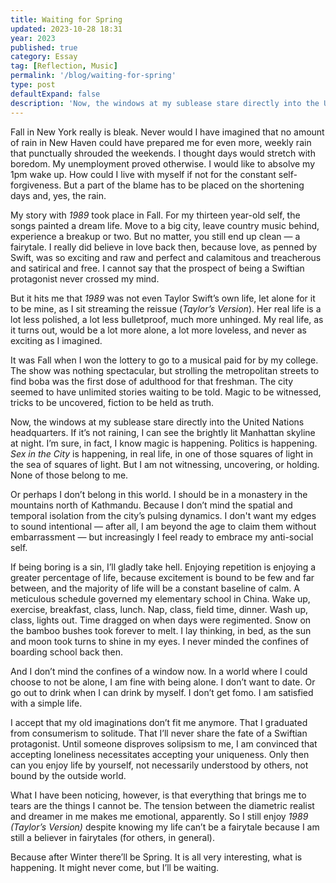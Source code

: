 ```yaml
---
title: Waiting for Spring
updated: 2023-10-28 18:31
year: 2023
published: true
category: Essay
tag: [Reflection, Music]
permalink: '/blog/waiting-for-spring'
type: post
defaultExpand: false
description: 'Now, the windows at my sublease stare directly into the United Nations headquarters. If it’s not raining, I can see the brightly lit Manhattan skyline at night. I’m sure, in fact, I know magic is happening. Politics is happening. Sex in the City is happening, in real life, in one of those squares of light in the sea of squares of light. But I am not witnessing, uncovering, or holding. None of those belong to me.'
---
```


Fall in New York really is bleak. Never would I have imagined that no amount of rain in New Haven could have prepared me for even more, weekly rain that punctually shrouded the weekends. I thought days would stretch with boredom. My unemployment proved otherwise. I would like to absolve my 1pm wake up. How could I live with myself if not for the constant self-forgiveness. But a part of the blame has to be placed on the shortening days and, yes, the rain.

My story with _1989_ took place in Fall. For my thirteen year-old self, the songs painted a dream life. Move to a big city, leave country music behind, experience a breakup or two. But no matter, you still end up clean — a fairytale. I really did believe in love back then, because love, as penned by Swift, was so exciting and raw and perfect and calamitous and treacherous and satirical and free. I cannot say that the prospect of being a Swiftian protagonist never crossed my mind.

But it hits me that _1989_ was not even Taylor Swift’s own life, let alone for it to be mine, as I sit streaming the reissue (_Taylor’s Version_). Her real life is a lot less polished, a lot less bulletproof, much more unhinged. My real life, as it turns out, would be a lot more alone, a lot more loveless, and never as exciting as I imagined.

It was Fall when I won the lottery to go to a musical paid for by my college. The show was nothing spectacular, but strolling the metropolitan streets to find boba was the first dose of adulthood for that freshman. The city seemed to have unlimited stories waiting to be told. Magic to be witnessed, tricks to be uncovered, fiction to be held as truth.

Now, the windows at my sublease stare directly into the United Nations headquarters. If it’s not raining, I can see the brightly lit Manhattan skyline at night. I’m sure, in fact, I know magic is happening. Politics is happening. _Sex in the City_ is happening, in real life, in one of those squares of light in the sea of squares of light. But I am not witnessing, uncovering, or holding. None of those belong to me.

Or perhaps I don’t belong in this world. I should be in a monastery in the mountains north of Kathmandu. Because I don’t mind the spatial and temporal isolation from the city’s pulsing dynamics. I don't want my edges to sound intentional — after all, I am beyond the age to claim them without embarrassment — but increasingly I feel ready to embrace my anti-social self.

If being boring is a sin, I’ll gladly take hell. Enjoying repetition is enjoying a greater percentage of life, because excitement is bound to be few and far between, and the majority of life will be a constant baseline of calm. A meticulous schedule governed my elementary school in China. Wake up, exercise, breakfast, class, lunch. Nap, class, field time, dinner. Wash up, class, lights out. Time dragged on when days were regimented. Snow on the bamboo bushes took forever to melt. I lay thinking, in bed, as the sun and moon took turns to shine in my eyes. I never minded the confines of boarding school back then.

And I don’t mind the confines of a window now. In a world where I could choose to not be alone, I am fine with being alone. I don’t want to date. Or go out to drink when I can drink by myself. I don’t get fomo. I am satisfied with a simple life.

I accept that my old imaginations don’t fit me anymore. That I graduated from consumerism to solitude. That I’ll never share the fate of a Swiftian protagonist. Until someone disproves solipsism to me, I am convinced that accepting loneliness necessitates accepting your uniqueness. Only then can you enjoy life by yourself, not necessarily understood by others, not bound by the outside world.

What I have been noticing, however, is that everything that brings me to tears are the things I cannot be. The tension between the diametric realist and dreamer in me makes me emotional, apparently. So I still enjoy _1989 (Taylor’s Version)_ despite knowing my life can’t be a fairytale because I am still a believer in fairytales (for others, in general).

Because after Winter there’ll be Spring. It is all very interesting, what is happening. It might never come, but I’ll be waiting.
